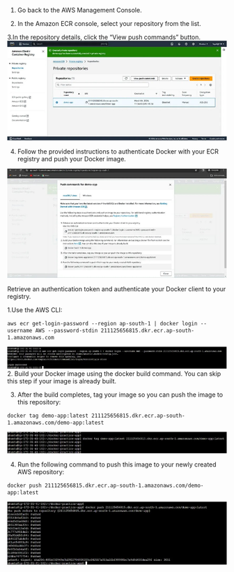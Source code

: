 1. Go back to the AWS Management Console.

2. In the Amazon ECR console, select your repository from the list.

3.In the repository details, click the “View push commands” button.
![](https://github.com/smitwaman/aws-docker-ecr-ecs/blob/main/images/Step-6/17114261324044180331917827003518.jpg)

4. Follow the provided instructions to authenticate Docker with your ECR registry and push your Docker image.

![](https://github.com/smitwaman/aws-docker-ecr-ecs/blob/main/images/Step-6/17114261392165067637786468109800.jpg)

Retrieve an authentication token and authenticate your Docker client to your registry. 

1.Use the AWS CLI:

```
aws ecr get-login-password --region ap-south-1 | docker login --username AWS --password-stdin 211125656815.dkr.ecr.ap-south-1.amazonaws.com
```
![](https://github.com/smitwaman/aws-docker-ecr-ecs/blob/main/images/Step-6/17114261467272694216887440455885.jpg)
2. Build your Docker image using the docker build command. You can skip this step if your image is already built.



3. After the build completes, tag your image so you can push the image to this repository:

```
docker tag demo-app:latest 211125656815.dkr.ecr.ap-south-1.amazonaws.com/demo-app:latest
```

![](https://github.com/smitwaman/aws-docker-ecr-ecs/blob/main/images/Step-6/17114261535823995220227712914303.jpg)

4. Run the following command to push this image to your newly created AWS repository:
```
docker push 211125656815.dkr.ecr.ap-south-1.amazonaws.com/demo-app:latest
```
![](https://github.com/smitwaman/aws-docker-ecr-ecs/blob/main/images/Step-6/17114261597844938347065309323179.jpg)
